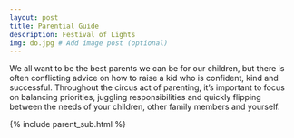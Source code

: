 ```yaml
---
layout: post
title: Parential Guide
description: Festival of Lights
img: do.jpg # Add image post (optional)
---
```


We all want to be the best parents we can be for our children, but there is often conflicting advice on how to raise a kid who is confident, kind and successful. Throughout the circus act of parenting, it’s important to focus on balancing priorities, juggling responsibilities and quickly flipping between the needs of your children, other family members and yourself.



{% include parent_sub.html %}
